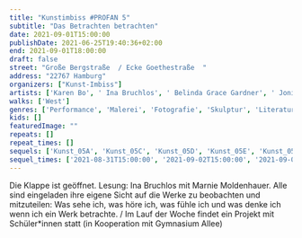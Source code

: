 ```yaml
---
title: "Kunstimbiss #PROFAN 5"
subtitle: "Das Betrachten betrachten"
date: 2021-09-01T15:00:00
publishDate: 2021-06-25T19:40:36+02:00
end: 2021-09-01T18:00:00
draft: false
street: "Große Bergstraße  / Ecke Goethestraße  "
address: "22767 Hamburg"
organizers: ["Kunst-Imbiss"]
artists: ['Karen Bo', ' Ina Bruchlos', ' Belinda Grace Gardner', ' Jonis Hartmann', ' Dagrun Hintze', ' Tania Kibermanis', ' Lutz Kramer', ' Veronika Schöne']
walks: ['West']
genres: ['Performance', 'Malerei', 'Fotografie', 'Skulptur', 'Literatur']
kids: []
featuredImage: ""
repeats: []
repeat_times: []
sequels: ['Kunst_05A', 'Kunst_05C', 'Kunst_05D', 'Kunst_05E', 'Kunst_05F']
sequel_times: ['2021-08-31T15:00:00', '2021-09-02T15:00:00', '2021-09-03T15:00:00', '2021-09-04T15:00:00', '2021-09-05T15:00:00']
---
```


Die Klappe ist geöffnet. Lesung: Ina Bruchlos mit Marnie Moldenhauer. Alle sind eingeladen ihre eigene Sicht auf die Werke zu beobachten und mitzuteilen: Was sehe ich, was höre ich, was fühle ich und was denke ich wenn ich ein Werk betrachte.  / Im Lauf der Woche findet ein Projekt mit Schüler\*innen statt (in Kooperation mit Gymnasium Allee)   